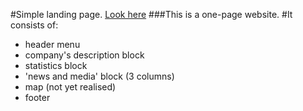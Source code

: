 #Simple landing page. [Look here](https://aliadamovich.github.io/simple-landing/)
###This is a one-page website.
#It consists of:
* header menu
* company's description block
* statistics block
* 'news and media' block (3 columns)
* map (not yet realised)
* footer